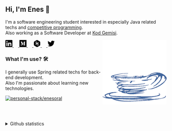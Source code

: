 ## Hi, I'm Enes 👋
I'm a software engineering student interested in especially Java related techs and [competitive programming](https://github.com/enesoral/Competitive-Programming).<br> 
Also working as a Software Developer at [Kod Gemisi](https://kodgemisi.com/).

<a href="https://www.linkedin.com/in/enesoral/" target="_blank">
    <img src="https://github.com/enesoral/enesoral/blob/master/resources/linkedin.svg" alt="linkedin/enesoral" width="22px">
</a>
&emsp;<a href="https://medium.com/@oralenes" target="_blank">
    <img src="https://github.com/enesoral/enesoral/blob/master/resources/medium.svg" alt="medium/@oralenes" width="22px">
</a>
&emsp;<a href="https://www.hackerrank.com/enesoral" target="_blank">
    <img src="https://github.com/enesoral/enesoral/blob/master/resources/hackerrank.svg" alt="medium/@oralenes" width="22px">
</a>
&emsp;<a href="https://twitter.com/_enesoral" target="_blank">
    <img src="https://github.com/enesoral/enesoral/blob/master/resources/twitter.svg" alt="twitter/_enesoral" width="22px">
</a>

<img src="https://github.com/enesoral/enesoral/blob/master/resources/java.gif" align="right" alt="java" width=200 height=200>

### What I'm use? 🛠  
I generally use Spring related techs for back-end development. <br>
Also I'm passionate about learning new technologies.

<a href="https://stackshare.io/enesoral/personal-stack">
    <img src="http://img.shields.io/badge/tech-stack-0690fa.svg?style=flat" alt="personal-stack/enesoral">
</a>

<br><br>

<details>
  <summary>Github statistics</summary>

  ![enes's github stats](https://github-readme-stats.vercel.app/api?username=enesoral&show_icons=true)
  ![enes's top languages](https://github-readme-stats.vercel.app/api/top-langs/?username=enesoral&layout=compact)
</details>




